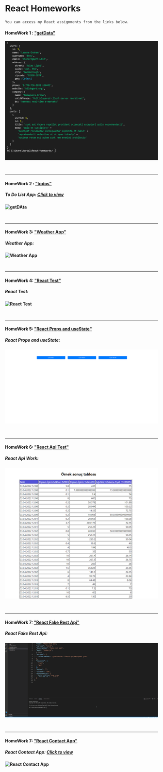 # React Homeworks

```
You can access my React assignments from the links below.
```

#### HomeWork 1 : ["getData"](https://github.com/alikartalonline/React-Homeworks/tree/main/HomeWork1)

![getDAta](https://github.com/alikartalonline/React-Homeworks/blob/main/HomeWork1/assets/1.png)

<br>
<hr>

#### HomeWork 2 : ["todos"](https://github.com/alikartalonline/React-Homeworks/tree/main/HomeWork2/todoswork)

##### <b> To Do List App: [Click to view](https://todos-alikartalonline.netlify.app/)

![getDAta](https://i.hizliresim.com/o80uhkh.jpg)

<br>
<hr>
  
#### HomeWork 3: ["Weather App"](https://github.com/alikartalonline/React-Homeworks/tree/main/HomeWork3)

##### <b> Weather App: 

![Weather App](https://i.hizliresim.com/medqrg2.gif)
  
<br>
<hr>
  
#### HomeWork 4: ["React Test"](https://github.com/alikartalonline/React-Homeworks/tree/main/HomeWork4)

##### <b> React Test: 

![React Test](https://i.hizliresim.com/l92lin5.gif)
  
<br>
<hr>
  
#### HomeWork 5: ["React Props and useState"](https://github.com/alikartalonline/React-Homeworks/tree/main/HomeWork5)

##### <b> React Props and useState: 

![React Test](https://github.com/alikartalonline/React-Homeworks/blob/main/HomeWork5/assets/state1.gif)

<br>
<hr>
  
#### HomeWork 6: ["React Api Test"](https://github.com/alikartalonline/React-Homeworks/tree/main/HomeWork6)

##### <b> React Api Work: 

![React Api Test](https://github.com/alikartalonline/React-Homeworks/blob/main/HomeWork6/assets/1.png)
  
<br>
<hr>
  
#### HomeWork 7: ["React Fake Rest Api"](https://github.com/alikartalonline/React-Homeworks/tree/main/HomeWork7)

##### <b> React Fake Rest Api: 

![React Fake Rest Api](https://github.com/alikartalonline/React-Homeworks/blob/main/HomeWork7/assets/fakeapi.gif)
    
<br>
<hr>
  
#### HomeWork 7: ["React Contact App"](https://github.com/alikartalonline/React-Homeworks/tree/main/HomeWork8)

##### <b> React Contact App: [Click to view](https://contacts-app-alikartalonline.netlify.app/)

![React Contact App](https://i.hizliresim.com/evjmle8.png)

